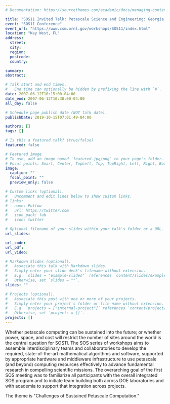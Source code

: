```yaml
---
# Documentation: https://sourcethemes.com/academic/docs/managing-content/

title: "SOS11 Invited Talk: Petascale Science and Engineering: Georgia Tech’s Leadership in the Manyscale™ Transformation"
event: "SOS11 Conference"
event_url: "https://www.csm.ornl.gov/workshops/SOS11/index.html"
location: "Key West, FL"
address:
  street:
  city:
  region:
  postcode:
  country:

summary: 
abstract:

# Talk start and end times.
#   End time can optionally be hidden by prefixing the line with `#`.
date: 2007-06-12T10:15:00-04:00
date_end: 2007-06-12T10:30:00-04:00
all_day: false

# Schedule page publish date (NOT talk date).
publishDate: 2019-10-15T07:01:49-04:00

authors: []
tags: []

# Is this a featured talk? (true/false)
featured: false

# Featured image
# To use, add an image named `featured.jpg/png` to your page's folder. 
# Focal points: Smart, Center, TopLeft, Top, TopRight, Left, Right, BottomLeft, Bottom, BottomRight.
image:
  caption: ""
  focal_point: ""
  preview_only: false

# Custom links (optional).
#   Uncomment and edit lines below to show custom links.
# links:
# - name: Follow
#   url: https://twitter.com
#   icon_pack: fab
#   icon: twitter

# Optional filename of your slides within your talk's folder or a URL.
url_slides:

url_code:
url_pdf:
url_video:

# Markdown Slides (optional).
#   Associate this talk with Markdown slides.
#   Simply enter your slide deck's filename without extension.
#   E.g. `slides = "example-slides"` references `content/slides/example-slides.md`.
#   Otherwise, set `slides = ""`.
slides: ""

# Projects (optional).
#   Associate this post with one or more of your projects.
#   Simply enter your project's folder or file name without extension.
#   E.g. `projects = ["internal-project"]` references `content/project/deep-learning/index.md`.
#   Otherwise, set `projects = []`.
projects: []
---
```


Whether petascale computing can be sustained into the future; or whether power, space, and cost will restrict the number of sites around the world is the central question for SOS11.  The SOS series of workshops aims to assemble interdisciplinary teams and collaboratories to develop the required, state-of-the-art mathematical algorithms and software, supported by appropriate hardware and middleware infrastructure to use petascale (and beyond) computing resources effectively to advance fundamental research in compelling scientific missions.  The overarching goal of the first SOS meeting was to familiarize all participants with the overall integrated SOS program and to initiate team building both across DOE laboratories and with academia to support that integration across projects.

The theme is "Challenges of Sustained Petascale Computation."